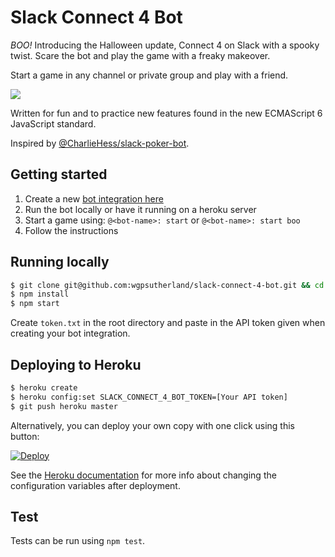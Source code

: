 Slack Connect 4 Bot
===================

_BOO!_ Introducing the Halloween update, Connect 4 on Slack with a spooky twist.
Scare the bot and play the game with a freaky makeover. 

Start a game in any channel or private group and play with a friend.

![](http://i.imgur.com/la6ngyH.png?1)

Written for fun and to practice new features found in the new ECMAScript 6 JavaScript standard.

Inspired by [@CharlieHess/slack-poker-bot](https://github.com/CharlieHess/slack-poker-bot).

## Getting started
1. Create a new [bot integration here](https://my.slack.com/services/new/bot)
2. Run the bot locally or have it running on a heroku server
3. Start a game using: `@<bot-name>: start` or `@<bot-name>: start boo`
4. Follow the instructions

## Running locally
```sh
$ git clone git@github.com:wgpsutherland/slack-connect-4-bot.git && cd slack-connect-4-bot
$ npm install
$ npm start
```
Create `token.txt` in the root directory and paste in the API token given when creating your bot integration.

## Deploying to Heroku
```sh
$ heroku create
$ heroku config:set SLACK_CONNECT_4_BOT_TOKEN=[Your API token]
$ git push heroku master
```

Alternatively, you can deploy your own copy with one click using this button:

[![Deploy](https://www.herokucdn.com/deploy/button.svg)](https://heroku.com/deploy?template=https://github.com/wgpsutherland/slack-connect-4-bot)

See the [Heroku documentation](https://devcenter.heroku.com/articles/config-vars) for more info about changing the configuration variables after deployment.

## Test

Tests can be run using `npm test`.
